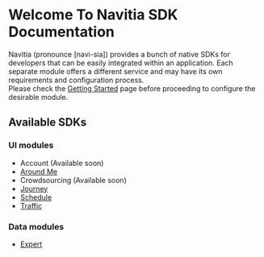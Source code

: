 # Welcome To Navitia SDK Documentation

Navitia (pronounce [navi-sia]) provides a bunch of native SDKs for developers that can be easily integrated within an application. Each separate module offers a different service and may have its own requirements and configuration process.<br>
Please check the [Getting Started](getting_started.md) page before proceeding to configure the desirable module.

## Available SDKs

### UI modules

* Account (Available soon)
* [Around Me](around_me/overview.md)
* Crowdsourcing (Available soon)
* [Journey](journey/overview.md)
* [Schedule](schedule/overview.md)
* [Traffic](traffic/overview.md)

### Data modules

* [Expert](expert/overview.md)
